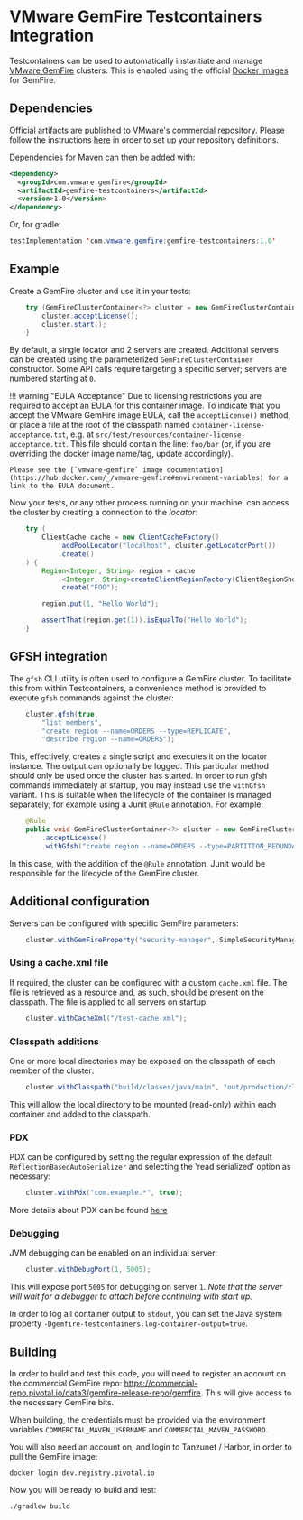 # VMware GemFire Testcontainers Integration

Testcontainers can be used to automatically instantiate and manage [VMware GemFire](https://docs.vmware.com/en/VMware-GemFire/index.html)
clusters. This is enabled using the official [Docker images](https://hub.docker.com/r/gemfire/gemfire) for GemFire.

## Dependencies

Official artifacts are published to VMware's commercial repository. Please follow the instructions
[here](https://gemfire.dev/quickstart/java/) in order to set up your repository definitions.

Dependencies for Maven can then be added with:
```xml
<dependency>
  <groupId>com.vmware.gemfire</groupId>
  <artifactId>gemfire-testcontainers</artifactId>
  <version>1.0</version>
</dependency>
```

Or, for gradle:
```java
testImplementation 'com.vmware.gemfire:gemfire-testcontainers:1.0'
```

## Example

Create a GemFire cluster and use it in your tests:

```java
    try (GemFireClusterContainer<?> cluster = new GemFireClusterContainer<>(IMAGE)) {
        cluster.acceptLicense();
        cluster.start();
    }
```

By default, a single locator and 2 servers are created. Additional servers can be created using the
parameterized `GemFireClusterContainer` constructor. Some API calls require targeting a specific
server; servers are numbered starting at `0`.

!!! warning "EULA Acceptance"
Due to licensing restrictions you are required to accept an EULA for this container image.
To indicate that you accept the VMware GemFire image EULA, call the `acceptLicense()` method,
or place a file at the root of the classpath named `container-license-acceptance.txt`,
e.g. at `src/test/resources/container-license-acceptance.txt`. This file should contain the
line: `foo/bar` (or, if you are overriding the docker image name/tag, update accordingly).

    Please see the [`vmware-gemfire` image documentation](https://hub.docker.com/_/vmware-gemfire#environment-variables) for a link to the EULA document.

Now your tests, or any other process running on your machine, can access the cluster by creating
a connection to the _locator_:

```java
    try (
        ClientCache cache = new ClientCacheFactory()
            .addPoolLocator("localhost", cluster.getLocatorPort())
            .create()
    ) {
        Region<Integer, String> region = cache
            .<Integer, String>createClientRegionFactory(ClientRegionShortcut.PROXY)
            .create("FOO");

        region.put(1, "Hello World");

        assertThat(region.get(1)).isEqualTo("Hello World");
    }
```

## GFSH integration

The `gfsh` CLI utility is often used to configure a GemFire cluster. To facilitate this from within 
Testcontainers, a convenience method is provided to execute `gfsh` commands against the
cluster:

```java
    cluster.gfsh(true,
        "list members",
        "create region --name=ORDERS --type=REPLICATE",
        "describe region --name=ORDERS");
```

This, effectively, creates a single script and executes it on the locator instance. The output can
optionally be logged. This particular method should only be used once the cluster has started.
In order to run gfsh commands immediately at startup, you may instead use the `withGfsh` variant.
This is suitable when the lifecycle of the container is managed separately; for example using a
Junit `@Rule` annotation. For example:

```java
    @Rule
    public void GemFireClusterContainer<?> cluster = new GemFireClusterContainer<>()
        .acceptLicense()
        .withGfsh("create region --name=ORDERS --type=PARTITION_REDUNDANT");
```
In this case, with the addition of the `@Rule` annotation, Junit would be responsible for the
lifecycle of the GemFire cluster.

## Additional configuration

Servers can be configured with specific GemFire parameters:

```java
    cluster.withGemFireProperty("security-manager", SimpleSecurityManager.class.getName());
```

### Using a cache.xml file

If required, the cluster can be configured with a custom `cache.xml` file. The file is retrieved
as a resource and, as such, should be present on the classpath. The file is applied to
all servers on startup.

```java
    cluster.withCacheXml("/test-cache.xml");
```

### Classpath additions

One or more local directories may be exposed on the classpath of each member of the cluster:

```java
    cluster.withClasspath("build/classes/java/main", "out/production/classes");
```

This will allow the local directory to be mounted (read-only) within each container and added to
the classpath.

### PDX

PDX can be configured by setting the regular expression of the default `ReflectionBasedAutoSerializer`
and selecting the 'read serialized' option as necessary:

```java
    cluster.withPdx("com.example.*", true);
```

More details about PDX can be found [here](https://docs.vmware.com/en/VMware-GemFire/10.0/gf/developing-data_serialization-gemfire_pdx_serialization.html)

### Debugging

JVM debugging can be enabled on an individual server:

```java
    cluster.withDebugPort(1, 5005);
```

This will expose port `5005` for debugging on server `1`. *Note that the server will wait for a
debugger to attach before continuing with start up.*

In order to log all container output to `stdout`, you can set the Java system property `-Dgemfire-testcontainers.log-container-output=true`.

## Building

In order to build and test this code, you will need to register an account on the commercial
GemFire repo: https://commercial-repo.pivotal.io/data3/gemfire-release-repo/gemfire. This will give
access to the necessary GemFire bits.

When building, the credentials must be provided via the environment variables
`COMMERCIAL_MAVEN_USERNAME` and `COMMERCIAL_MAVEN_PASSWORD`.

You will also need an account on, and login to Tanzunet / Harbor, in order to pull the GemFire image:

```shell
docker login dev.registry.pivotal.io
```

Now you will be ready to build and test:

```shell
./gradlew build
```

